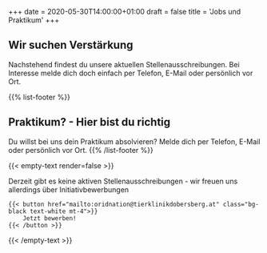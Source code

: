 +++
date = 2020-05-30T14:00:00+01:00
draft = false
title = 'Jobs und Praktikum'
+++

## Wir suchen Verstärkung

Nachstehend findest du unsere aktuellen Stellenausschreibungen.
Bei Interesse melde dich doch einfach per Telefon, E-Mail oder persönlich vor Ort.


{{% list-footer %}}
## Praktikum? - Hier bist du richtig

Du willst bei uns dein Praktikum absolvieren? Melde dich per Telefon, E-Mail oder persönlich vor Ort.
{{% /list-footer %}}

{{< empty-text render=false >}}
<div class="flex flex-col w-full items-center jusitfy-center font-lexend">
    <span>Derzeit gibt es keine aktiven Stellenausschreibungen - <span class="font-normal">wir freuen uns allerdings über Initiativbewerbungen</span></span>

    {{< button href="mailto:oridnation@tierklinikdobersberg.at" class="bg-black text-white mt-4">}}
        Jetzt bewerben!
    {{< /button >}}
</div>
{{< /empty-text >}}
